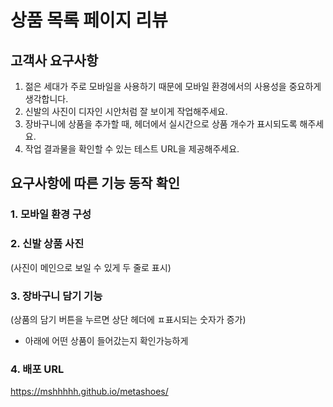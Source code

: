 # 상품 목록 페이지 리뷰

## 고객사 요구사항

1. 젊은 세대가 주로 모바일을 사용하기 때문에 모바일 환경에서의 사용성을 중요하게 생각합니다.
2. 신발의 사진이 디자인 시안처럼 잘 보이게 작업해주세요.
3. 장바구니에 상품을 추가할 때, 헤더에서 실시간으로 상품 개수가 표시되도록 해주세요.
4. 작업 결과물을 확인할 수 있는 테스트 URL을 제공해주세요.

## 요구사항에 따른 기능 동작 확인

### 1. 모바일 환경 구성

### 2. 신발 상품 사진
 (사진이 메인으로 보일 수 있게 두 줄로 표시)

### 3. 장바구니 담기 기능 
 (상품의 담기 버튼을 누르면 상단 헤더에 ㅍ표시되는 숫자가 증가)
  + 아래에 어떤 상품이 들어갔는지 확인가능하게

### 4. 배포 URL
https://mshhhhh.github.io/metashoes/